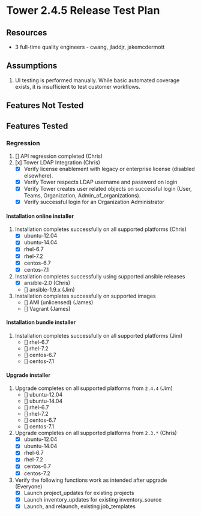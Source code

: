 # Tower 2.4.5 Release Test Plan

## Resources
* 3 full-time quality engineers - cwang, jladdjr, jakemcdermott

## Assumptions
1. UI testing is performed manually.  While basic automated coverage exists, it is insufficient to test customer workflows.

## Features Not Tested

## Features Tested

### Regression
1. [] API regression completed (Chris)
1. [x] Tower LDAP Integration (Chris)
    * [x] Verify license enablement with legacy or enterprise license (disabled elsewhere).
    * [x] Verify Tower respects LDAP username and password on login
    * [x] Verify Tower creates user related objects on successful login (User, Teams, Organization, Admin_of_organizations).
    * [x] Verify successful login for an Organization Administrator

#### Installation online installer
1. Installation completes successfully on all supported platforms (Chris)
    * [x] ubuntu-12.04
    * [x] ubuntu-14.04
    * [x] rhel-6.7
    * [x] rhel-7.2
    * [x] centos-6.7
    * [x] centos-7.1
1. Installation completes successfully using supported ansible releases
    * [x] ansible-2.0 (Chris)
    * [] ansible-1.9.x (Jim)
1. Installation completes successfully on supported images
    * [] AMI (unlicensed) (James)
    * [] Vagrant (James)

#### Installation bundle installer
1. Installation completes successfully on all supported platforms (Jim)
    * [] rhel-6.7
    * [] rhel-7.2
    * [] centos-6.7
    * [] centos-7.1

#### Upgrade installer
1. Upgrade completes on all supported platforms from `2.4.4` (Jim)
    * [] ubuntu-12.04
    * [] ubuntu-14.04
    * [] rhel-6.7
    * [] rhel-7.2
    * [] centos-6.7
    * [] centos-7.1
1. Upgrade completes on all supported platforms from `2.3.*` (Chris)
    * [x] ubuntu-12.04
    * [x] ubuntu-14.04
    * [x] rhel-6.7
    * [x] rhel-7.2
    * [x] centos-6.7
    * [x] centos-7.2
1. Verify the following functions work as intended after upgrade (Everyone)
    * [x] Launch project_updates for existing projects
    * [x] Launch inventory_updates for existing inventory_source
    * [x] Launch, and relaunch, existing job_templates
